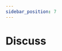 ```yaml
---
sidebar_position: 7
---
```


# Discuss

<script src="https://giscus.app/client.js"
        data-repo="hyperswine/projects"
        data-repo-id="R_kgDOIZg-sQ"
        data-category="Announcements"
        data-category-id="DIC_kwDOIZg-sc4CSmin"
        data-mapping="pathname"
        data-strict="0"
        data-reactions-enabled="1"
        data-emit-metadata="0"
        data-input-position="top"
        data-theme="preferred_color_scheme"
        data-lang="en"
        crossorigin="anonymous"
        async>
</script>
